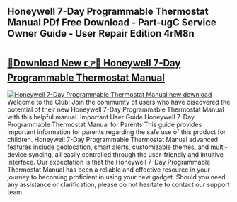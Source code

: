 ## Honeywell 7-Day Programmable Thermostat Manual PDf Free Download - Part-ugC Service Owner Guide - User Repair Edition 4rM8n

# <h2><a href="http://bc32897.oget.top/?id=Honeywell+7-Day+Programmable+Thermostat+Manual">🔗Download New 👉🔴 Honeywell 7-Day Programmable Thermostat Manual</a></h2>

[![Honeywell 7-Day Programmable Thermostat Manual new download](https://i.imgur.com/5g1atiW.png)](http://bc32897.oget.top/?id=Honeywell+7-Day+Programmable+Thermostat+Manual)
Welcome to the Club! Join the community of users who have discovered the potential of their new Honeywell 7-Day Programmable Thermostat Manual with this helpful manual. Important User Guide Honeywell 7-Day Programmable Thermostat Manual for Parents This guide provides important information for parents regarding the safe use of this product for children. Honeywell 7-Day Programmable Thermostat Manual advanced features include geolocation, smart alerts, customizable themes, and multi-device syncing, all easily controlled through the user-friendly and intuitive interface. Our expectation is that the Honeywell 7-Day Programmable Thermostat Manual has been a reliable and effective resource in your journey to becoming proficient in using your new gadget. Should you need any assistance or clarification, please do not hesitate to contact our support team.
